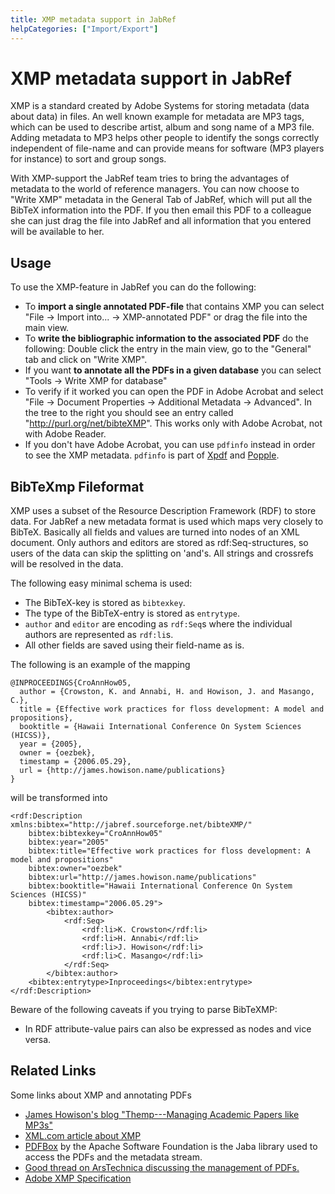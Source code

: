 ```yaml
---
title: XMP metadata support in JabRef
helpCategories: ["Import/Export"]
---
```


# XMP metadata support in JabRef

XMP is a standard created by Adobe Systems for storing metadata (data about data) in files.
An well known example for metadata are MP3 tags, which can be used to describe artist, album and song name of a MP3 file.
Adding metadata to MP3 helps other people to identify the songs correctly independent of file-name and can provide means for software (MP3 players for instance) to sort and group songs.

With XMP-support the JabRef team tries to bring the advantages of metadata to the world of reference managers.
You can now choose to "Write XMP" metadata in the General Tab of JabRef, which will put all the BibTeX information into the PDF.
If you then email this PDF to a colleague she can just drag the file into JabRef and all information that you entered will be available to her.

## Usage

To use the XMP-feature in JabRef you can do the following:

-   To **import a single annotated PDF-file** that contains XMP you can select "File → Import into... → XMP-annotated PDF" or drag the file into the main view.
-   To **write the bibliographic information to the associated PDF** do the following: Double click the entry in the main view, go to the "General" tab and click on "Write XMP".
-   If you want **to annotate all the PDFs in a given database** you can select "Tools → Write XMP for database"
-   To verify if it worked you can open the PDF in Adobe Acrobat and select "File → Document Properties → Additional Metadata → Advanced". In the tree to the right you should see an entry called "http://purl.org/net/bibteXMP". This works only with Adobe Acrobat, not with Adobe Reader.
-   If you don't have Adobe Acrobat, you can use `pdfinfo` instead in order to see the XMP metadata. `pdfinfo` is part of [Xpdf](http://www.foolabs.com/xpdf/) and [Popple](http://poppler.freedesktop.org).

## BibTeXmp Fileformat

XMP uses a subset of the Resource Description Framework (RDF) to store data.
For JabRef a new metadata format is used which maps very closely to BibTeX.
Basically all fields and values are turned into nodes of an XML document.
Only authors and editors are stored as rdf:Seq-structures, so users of the data can skip the splitting on 'and's.
All strings and crossrefs will be resolved in the data.

The following easy minimal schema is used:

-   The BibTeX-key is stored as `bibtexkey`.
-   The type of the BibTeX-entry is stored as `entrytype`.
-   `author` and `editor` are encoding as `rdf:Seq`s where the individual authors are represented as `rdf:li`s.
-   All other fields are saved using their field-name as is.

The following is an example of the mapping

    @INPROCEEDINGS{CroAnnHow05,
      author = {Crowston, K. and Annabi, H. and Howison, J. and Masango, C.},
      title = {Effective work practices for floss development: A model and propositions},
      booktitle = {Hawaii International Conference On System Sciences (HICSS)},
      year = {2005},
      owner = {oezbek},
      timestamp = {2006.05.29},
      url = {http://james.howison.name/publications}
    }

will be transformed into

    <rdf:Description xmlns:bibtex="http://jabref.sourceforge.net/bibteXMP/"
        bibtex:bibtexkey="CroAnnHow05"
        bibtex:year="2005"
        bibtex:title="Effective work practices for floss development: A model and propositions"
        bibtex:owner="oezbek"
        bibtex:url="http://james.howison.name/publications"
        bibtex:booktitle="Hawaii International Conference On System Sciences (HICSS)"
        bibtex:timestamp="2006.05.29">
            <bibtex:author>
                <rdf:Seq>
                    <rdf:li>K. Crowston</rdf:li>
                    <rdf:li>H. Annabi</rdf:li>
                    <rdf:li>J. Howison</rdf:li>
                    <rdf:li>C. Masango</rdf:li>
                </rdf:Seq>
            </bibtex:author>
        <bibtex:entrytype>Inproceedings</bibtex:entrytype>
    </rdf:Description>

Beware of the following caveats if you trying to parse BibTeXMP:

-   In RDF attribute-value pairs can also be expressed as nodes and vice versa.

## Related Links

Some links about XMP and annotating PDFs

-   [James Howison's blog "Themp---Managing Academic Papers like MP3s"](http://freelancepropaganda.com/themp/)
-   [XML.com article about XMP](http://www.xml.com/pub/a/2004/09/22/xmp)
-   [PDFBox](http://pdfbox.apache.org/) by the Apache Software Foundation is the Jaba library used to access the PDFs and the metadata stream.
-   [Good thread on ArsTechnica discussing the management of PDFs.](http://arstechnica.com/civis/viewtopic.php?f=19&t=408429)
-   [Adobe XMP Specification](http://www.adobe.com/content/dam/Adobe/en/devnet/xmp/pdfs/XMPSpecificationPart1.pdf)
